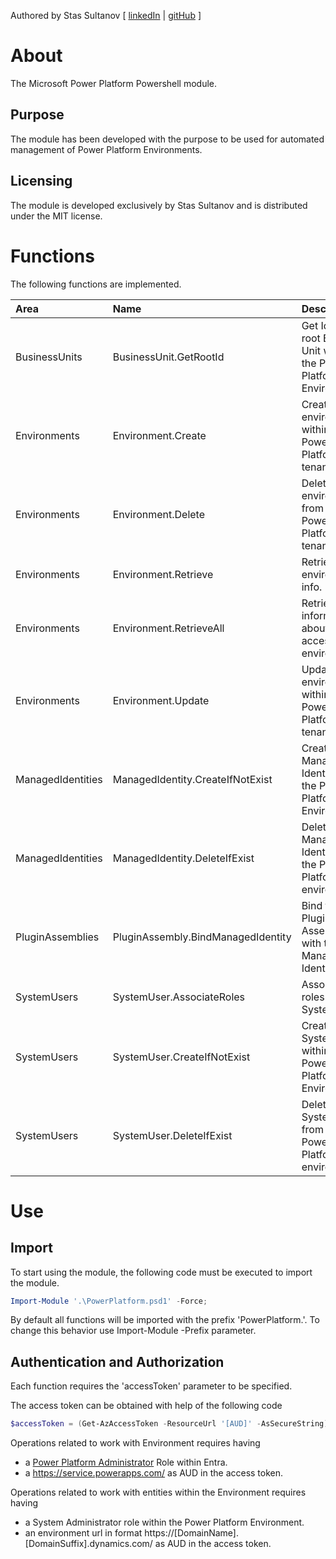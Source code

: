 Authored by Stas Sultanov [ [linkedIn](https://www.linkedin.com/in/stas-sultanov) | [gitHub](https://github.com/stas-sultanov) ]

# About

The Microsoft Power Platform Powershell module.

## Purpose

The module has been developed with the purpose to be used for automated management of Power Platform Environments.

## Licensing

The module is developed exclusively by Stas Sultanov and is distributed under the MIT license.

# Functions

The following functions are implemented.

| Area              | Name                               | Description
| :--               | :---                               | :---
| BusinessUnits     | BusinessUnit.GetRootId             | Get Id of the root Business Unit within the Power Platform Environment.
| Environments      | Environment.Create                 | Create an environment within the Power Platform tenant.
| Environments      | Environment.Delete                 | Delete an environment from the Power Platform tenant.
| Environments      | Environment.Retrieve               | Retrieve an environment info.
| Environments      | Environment.RetrieveAll            | Retrieve information about all accessible environments.
| Environments      | Environment.Update                 | Update an environment within the Power Platform tenant.
| ManagedIdentities | ManagedIdentity.CreateIfNotExist   | Create a Managed Identity within the Power Platform Environment.
| ManagedIdentities | ManagedIdentity.DeleteIfExist      | Delete a Managed Identity from the Power Platform environment.
| PluginAssemblies  | PluginAssembly.BindManagedIdentity | Bind the Plugin Assembly with the Managed Identity.
| SystemUsers       | SystemUser.AssociateRoles          | Associate roles to the System User.
| SystemUsers       | SystemUser.CreateIfNotExist        | Create a System User within the Power Platform Environment.
| SystemUsers       | SystemUser.DeleteIfExist           | Delete a System User from the Power Platform environment.

# Use

## Import

To start using the module, the following code must be executed to import the module.

```powershell
Import-Module '.\PowerPlatform.psd1' -Force;
```

By default all functions will be imported with the prefix 'PowerPlatform.'.
To change this behavior use Import-Module -Prefix parameter.

## Authentication and Authorization

Each function requires the 'accessToken' parameter to be specified.


The access token can be obtained with help of the following code
```powershell
$accessToken = (Get-AzAccessToken -ResourceUrl '[AUD]' -AsSecureString).Token;
```


Operations related to work with Environment requires having
- a [Power Platform Administrator](https://learn.microsoft.com/entra/identity/role-based-access-control/permissions-reference#power-platform-administrator) Role within Entra.
- a https://service.powerapps.com/ as AUD in the access token.


Operations related to work with entities within the Environment requires having
- a System Administrator role within the Power Platform Environment.
- an environment url in format https://[DomainName].[DomainSuffix].dynamics.com/ as AUD in the access token.

